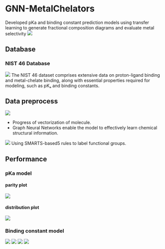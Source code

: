 # GNN-MetalChelators
Developed pKa and binding constant prediction models using transfer learning to generate fractional composition diagrams and evaluate metal selectivity
![](img/header2.png)
## Database
### NIST 46 Database
![](img/NIST1.png)
The NIST 46 dataset comprises extensive data on proton-ligand binding and metal-chelate binding, along with essential properties required for modeling, such as pKₐ and binding constants.
## Data preprocess
![](img/GNN1.png)
- Progress of vectorization of molecule.
- Graph Neural Networks  enable the model to effectively learn chemical structural information.

![](img/pKa_label1.png)
Using SMARTS-based5 rules to label functional groups.

## Performance
### pKa model
#### parity plot
![](img/pka_ver26_parity_plot.png)
#### distribution plot
![](img/pka_combined_pka_ver26.png)
### Binding constant model
![](img/metal_ver14_parity_plot.png)
![](img/metal_distribution.png)
![](img/metal_parity_train_by_metal.png)
![](img/metal_parity_test_by_metal.png)
